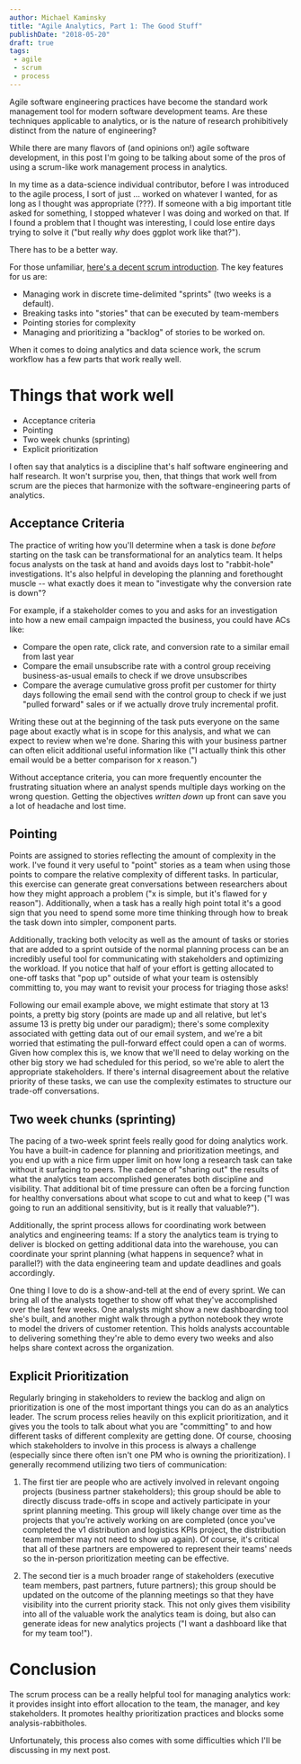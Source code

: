 ```yaml
---
author: Michael Kaminsky
title: "Agile Analytics, Part 1: The Good Stuff"
publishDate: "2018-05-20"
draft: true
tags: 
 - agile 
 - scrum
 - process
---
```


Agile software engineering practices have become the standard work management tool for modern software development teams. Are these techniques applicable to analytics, or is the nature of research prohibitively distinct from the nature of engineering?

While there are many flavors of (and opinions on!) agile software development, in this post I'm going to be talking about some of the pros of using a scrum-like work management process in analytics. 
<!--more-->

In my time as a data-science individual contributor, before I was introduced to the agile process, I sort of just ... worked on whatever I wanted, for as long as I thought was appropriate (???). If someone with a big important title asked for something, I stopped whatever I was doing and worked on that. If I found a problem that I thought was interesting, I could lose entire days trying to solve it ("but really *why* does ggplot work like that?").

There has to be a better way.

For those unfamiliar, [here's a decent scrum introduction](https://apiumhub.com/tech-blog-barcelona/scrum-sprint-explanation/). The key features for us are:
* Managing work in discrete time-delimited "sprints" (two weeks is a default).
* Breaking tasks into "stories" that can be executed by team-members
* Pointing stories for complexity
* Managing and prioritizing a "backlog" of stories to be worked on.

When it comes to doing analytics and data science work, the scrum workflow has a few parts that work really well.

# Things that work well
* Acceptance criteria
* Pointing
* Two week chunks (sprinting)
* Explicit prioritization

I often say that analytics is a discipline that's half software engineering and half research. It won't surprise you, then, that things that work well from scrum are the pieces that harmonize with the software-engineering parts of analytics.

## Acceptance Criteria

The practice of writing how you'll determine when a task is done *before* starting on the task can be transformational for an analytics team. It helps focus analysts on the task at hand and avoids days lost to "rabbit-hole" investigations. It's also helpful in developing the planning and forethought muscle -- what exactly does it mean to "investigate why the conversion rate is down"?

For example, if a stakeholder comes to you and asks for an investigation into how a new email campaign impacted the business, you could have ACs like:

* Compare the open rate, click rate, and conversion rate to a similar email from last year
* Compare the email unsubscribe rate with a control group receiving business-as-usual emails to check if we drove unsubscribes
* Compare the average cumulative gross profit per customer for thirty days following the email send with the control group to check if we just "pulled forward" sales or if we actually drove truly incremental profit.

Writing these out at the beginning of the task puts everyone on the same page about exactly what is in scope for this analysis, and what we can expect to review when we're done. Sharing this with your business partner can often elicit additional useful information like ("I actually think this other email would be a better comparison for x reason.")

Without acceptance criteria, you can more frequently encounter the frustrating situation where an analyst spends multiple days working on the wrong question. Getting the objectives *written down* up front can save you a lot of headache and lost time.

## Pointing

Points are assigned to stories reflecting the amount of complexity in the work. I've found it very useful to "point" stories as a team when using those points to compare the relative complexity of different tasks. In particular, this exercise can generate great conversations between researchers about how they might approach a problem ("x is simple, but it's flawed for y reason").  Additionally, when a task has a really high point total it's a good sign that you need to spend some more time thinking through how to break the task down into simpler, component parts.

Additionally, tracking both velocity as well as the amount of tasks or stories that are added to a sprint outside of the normal planning process can be an incredibly useful tool for communicating with stakeholders and optimizing the workload. If you notice that half of your effort is getting allocated to one-off tasks that "pop up" outside of what your team is ostensibly committing to, you may want to revisit your process for triaging those asks!

Following our email example above, we might estimate that story at 13 points, a pretty big story (points are made up and all relative, but let's assume 13 is pretty big under our paradigm); there's some complexity associated with getting data out of our email system, and we're a bit worried that estimating the pull-forward effect could open a can of worms. Given how complex this is, we know that we'll need to delay working on the other big story we had scheduled for this period, so we're able to alert the appropriate stakeholders. If there's internal disagreement about the relative priority of these tasks, we can use the complexity estimates to structure our trade-off conversations.

## Two week chunks (sprinting)

The pacing of a two-week sprint feels really good for doing analytics work. You have a built-in cadence for planning and prioritization meetings, and you end up with a nice firm upper limit on how long a research task can take without it surfacing to peers.  The cadence of  "sharing out" the results of what the analytics team accomplished generates both discipline and visibility. That additional bit of time pressure can often be a forcing function for healthy conversations about what scope to cut and what to keep ("I was going to run an additional sensitivity, but is it really that valuable?").  

Additionally, the sprint process allows for coordinating work between analytics and engineering teams: If a story the analytics team is trying to deliver is blocked on getting additional data into the warehouse, you can coordinate your sprint planning (what happens in sequence? what in parallel?) with the data engineering team and update deadlines and goals accordingly. 

One thing I love to do is a show-and-tell at the end of every sprint. We can bring all of the analysts together to show off what they've accomplished over the last few weeks. One analysts might show a new dashboarding tool she's built, and another might walk through a python notebook they wrote to model the drivers of customer retention. This holds analysts accountable to delivering something they're able to demo every two weeks and also helps share context across the organization.

## Explicit Prioritization

Regularly bringing in stakeholders to review the backlog and align on prioritization is one of the most important things you can do as an analytics leader. The scrum process relies heavily on this explicit prioritization, and it gives you the tools to talk about what you are "committing" to and how different tasks of different complexity are getting done.  Of course, choosing which stakeholders to involve in this process is always a challenge (especially since there often isn't one PM who is owning the prioritization). I generally recommend utilizing two tiers of communication: 

1. The first tier are people who are actively involved in relevant ongoing projects (business partner stakeholders); this group should be able to directly discuss trade-offs in scope and actively participate in your sprint planning meeting. This group will likely change over time as the projects that you're actively working on are completed (once you've completed the v1 distribution and logistics KPIs project, the distribution team member may not need to show up again). Of course, it's critical that all of these partners are empowered to represent their teams' needs so the in-person prioritization meeting can be effective.

2. The second tier is a much broader range of stakeholders (executive team members, past partners, future partners); this group should be updated on the outcome of the planning meetings so that they have visibility into the current priority stack. This not only gives them visibility into all of the valuable work the analytics team is doing, but also can generate ideas for new analytics projects ("I want  a dashboard like that for my team too!").

# Conclusion

The scrum process can be a really helpful tool for managing analytics work: it provides insight into effort allocation to the team, the manager, and key stakeholders. It promotes healthy prioritization practices and blocks some analysis-rabbitholes. 

Unfortunately, this process also comes with some difficulties which I'll be discussing in my next post.
